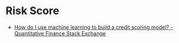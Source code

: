 # Risk Score

* [How do I use machine learning to build a credit scoring model? - Quantitative Finance Stack Exchange](https://quant.stackexchange.com/questions/29926/how-do-i-use-machine-learning-to-build-a-credit-scoring-model)

